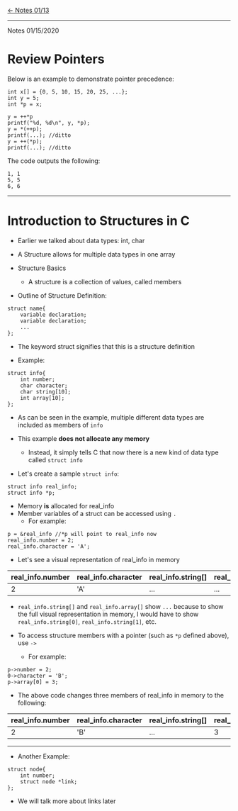 [\<- Notes 01/13](01-13.md)

---

Notes 01/15/2020

# Review Pointers

Below is an example to demonstrate pointer precedence:

```
int x[] = {0, 5, 10, 15, 20, 25, ...};
int y = 5;
int *p = x;

y = ++*p
printf("%d, %d\n", y, *p);
y = *(++p);
printf(...); //ditto
y = ++(*p);
printf(...); //ditto
```

The code outputs the following:

```
1, 1
5, 5
6, 6
```
---

# Introduction to Structures in C

- Earlier we talked about data types: int, char
- A Structure allows for multiple data types in one array
- Structure Basics
	- A structure is a collection of values, called members

- Outline of Structure Definition:

```
struct name{
	variable declaration;
	variable declaration;
	...
};
```

- The keyword struct signifies that this is a structure definition

- Example:

```
struct info{
	int number;
	char character;
	char string[10];
	int array[10];
};
```

- As can be seen in the example, multiple different data types are included as members of `info`
- This example **does not allocate any memory**
	- Instead, it simply tells C that now there is a new kind of data type called `struct info`

- Let's create a sample `struct info`:

```
struct info real_info;
struct info *p;
```

- Memory **is** allocated for real\_info
- Member variables of a struct can be accessed using `.`
	- For example:

```
p = &real_info //*p will point to real_info now
real_info.number = 2;
real_info.character = 'A';
```

- Let's see a visual representation of real\_info in memory

| real_info.number | real_info.character | real_info.string[] | real_info.array[] |
| - | - | - | - |
| 2 | 'A' | ... | ... |

- `real_info.string[]` and `real_info.array[]` show `...` because to show the full visual representation in memory, I would have to show `real_info.string[0]`, `real_info.string[1]`, etc.

- To access structure members with a pointer (such as `*p` defined above), use `->`
	- For example:

```
p->number = 2;
0->character = 'B';
p->array[0] = 3;
```

- The above code changes three members of real\_info in memory to the following:

| real_info.number | real_info.character | real_info.string[] | real_info.array[0] |
| - | - | - | - |
| 2 | 'B' | ... | 3 |

---

- Another Example:

```
struct node{
	int number;
	struct node *link;
};
```

- We will talk more about links later
